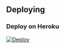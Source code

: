## Deploying

### Deploy on Heroku
[![Deploy](https://www.herokucdn.com/deploy/button.svg)](https://heroku.com/deploy?template=https://github.com/botupload/pruebatxt/)
